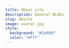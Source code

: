 ```yaml
---
title: About site
description: General BLOGs
slug: Absite
image: avatar.jpg
style:
  background: "#2a9d8f"
  color: "#fff"
---
```

